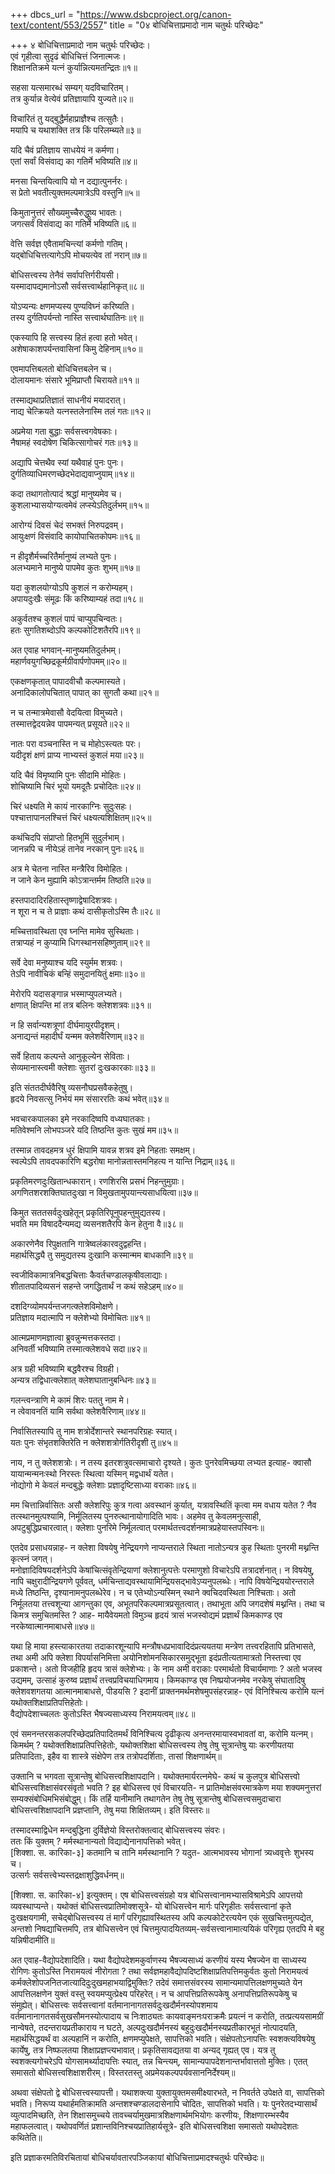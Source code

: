 +++
dbcs_url = "https://www.dsbcproject.org/canon-text/content/553/2557"
title = "0४ बोधिचित्ताप्रमादो नाम चतुर्थः परिच्छेदः"

+++
४ बोधिचित्ताप्रमादो नाम चतुर्थः परिच्छेदः।  
एवं गृहीत्वा सुदृढं बोधिचित्तं जिनात्मजः।  
शिक्षानतिक्रमे यत्नं कुर्यान्नित्यमतन्द्रितः॥१॥

सहसा यत्समारब्धं सम्यग् यदविचारितम्।  
तत्र कुर्यान्न वेत्येवं प्रतिज्ञायापि युज्यते॥२॥

विचारितं तु यद्बुद्धैर्महाप्राज्ञैश्च तत्सुतैः।  
मयापि च यथाशक्ति तत्र किं परिलम्ब्यते॥३॥

यदि चैवं प्रतिज्ञाय साधयेयं न कर्मणा।  
एतां सर्वां विसंवाद्य का गतिर्मे भविष्यति॥४॥

मनसा चिन्तयित्वापि यो न दद्यात्पुनर्नरः।  
स प्रेतो भवतीत्युक्तमल्पमात्रेऽपि वस्तुनि॥५॥

किमुतानुत्तरं सौख्यमुच्चैरुद्धुष्य भावतः।  
जगत्सर्वं विसंवाद्य का गतिर्मे भविष्यति॥६॥

वेत्ति सर्वज्ञ एवैतामचिन्त्यां कर्मणो गतिम्।  
यद्बोधिचित्तत्यागेऽपि मोचयत्येव तां नरान्॥७॥

बोधिसत्त्वस्य तेनैवं सर्वापत्तिर्गरीयसी।  
यस्मादापद्यमानोऽसौ सर्वसत्त्वार्थहानिकृत्॥८॥

योऽप्यन्यः क्षणमप्यस्य पुण्यविघ्नं करिष्यति।  
तस्य दुर्गतिपर्यन्तो नास्ति सत्त्वार्थघातिनः॥९॥

एकस्यापि हि सत्त्वस्य हितं हत्वा हतो भवेत्।  
अशेषाकाशपर्यन्तवासिनां किमु देहिनाम्॥१०॥

एवमापत्तिबलतो बोधिचित्तबलेन च।  
दोलायमानः संसारे भूमिप्राप्तौ चिरायते॥११॥

तस्माद्यथाप्रतिज्ञातं साधनीयं मयादरात्।  
नाद्य चेत्क्रियते यत्नस्तलेनास्मि तलं गतः॥१२॥

अप्रमेया गता बुद्धाः सर्वसत्त्वगवेषकाः।  
नैषामहं स्वदोषेण चिकित्सागोचरं गतः॥१३॥

अद्यापि चेत्तथैव स्यां यथैवाहं पुनः पुनः।  
दुर्गतिव्याधिमरणच्छेदभेदाद्यवाप्नुयाम्॥१४॥

कदा तथागतोत्पादं श्रद्धां मानुष्यमेव च।  
कुशलाभ्यासयोग्यत्वमेवं लप्स्येऽतिदुर्लभम्॥१५॥

आरोग्यं दिवसं चेदं सभक्तं निरुपद्रवम्।  
आयुःक्षणं विसंवादि कायोपाचितकोपमः॥१६॥

न हीदृशैर्मच्चरितैर्मानुष्यं लभ्यते पुनः।  
अलभ्यमाने मानुष्ये पापमेव कुतः शुभम्॥१७॥

यदा कुशलयोग्योऽपि कुशलं न करोम्यहम्।  
अपायदुःखैः संमूढः किं करिष्याम्यहं तदा॥१८॥

अकुर्वतश्च कुशलं पापं चाप्युपचिन्वतः।  
हतः सुगतिशब्दोऽपि कल्पकोटिशतैरपि॥१९॥

अत एवाह भगवान्-मानुष्यमतिदुर्लभम्।  
महार्णवयुगच्छिद्रकूर्मग्रीवार्पणोपमम्॥२०॥

एकक्षणकृतात् पापादवीचौ कल्पमास्यते।  
अनादिकालोपचितात् पापात् का सुगतौ कथा॥२१॥

न च तन्मात्रमेवासौ वेदयित्वा विमुच्यते।  
तस्मात्तद्वेदयन्नेव पापमन्यत् प्रसूयते॥२२॥

नातः परा वञ्चनास्ति न च मोहोऽस्त्यतः परः।  
यदीदृशं क्षणं प्राप्य नाभ्यस्तं कुशलं मया॥२३॥

यदि चैवं विमृष्यामि पुनः सीदामि मोहितः।  
शोचिष्यामि चिरं भूयो यमदूतैः प्रचोदितः॥२४॥

चिरं धक्ष्यति मे कायं नारकाग्निः सुदुःसहः।  
पश्चात्तापानलश्चित्तं चिरं धक्ष्यत्यशिक्षितम्॥२५॥

कथंचिदपि संप्राप्तो हितभूमिं सुदुर्लभाम्।  
जानन्नपि च नीयेऽहं तानेव नरकान् पुनः॥२६॥

अत्र मे चेतना नास्ति मन्त्रैरिव विमोहितः।  
न जाने केन मुह्यामि कोऽत्रान्तर्मम तिष्ठति॥२७॥

हस्तपादादिरहितास्तृष्णाद्वेषादिशत्रवः।  
न शूरा न च ते प्राज्ञाः कथं दासीकृतोऽस्मि तैः॥२८॥

मच्चित्तावस्थिता एव घ्नन्ति मामेव सुस्थिताः।  
तत्राप्यहं न कुप्यामि धिगस्थानसहिष्णुताम्॥२९॥

सर्वे देवा मनुष्याश्च यदि स्युर्मम शत्रवः।  
तेऽपि नावीचिकं बन्हिं समुदानयितुं क्षमाः॥३०॥

मेरोरपि यदासङ्गान्न भस्माप्युपलभ्यते।  
क्षणात् क्षिपन्ति मां तत्र बलिनः क्लेशशत्रवः॥३१॥

न हि सर्वान्यशत्रूणां दीर्घमायुरपीदृशम्।  
अनाद्यन्तं महादीर्घं यन्मम क्लेशवैरिणाम्॥३२॥

सर्वे हिताय कल्पन्ते आनुकूल्येन सेविताः।  
सेव्यमानास्त्वमी क्लेशाः सुतरां दुःखकारकाः॥३३॥

इति संततदीर्घवैरिषु व्यसनौघप्रसवैकहेतुषु।  
हृदये निवसत्सु निर्भयं मम संसाररतिः कथं भवेत्॥३४॥

भवचारकपालका इमे नरकादिष्वपि वध्यघातकाः।  
मतिवेश्मनि लोभपञ्जरे यदि तिष्ठन्ति कुतः सुखं मम॥३५॥

तस्मान्न तावदहमत्र धुरं क्षिपामि 
यावन्न शत्रव इमे निहताः समक्षम्।  
स्वल्पेऽपि तावदपकारिणि बद्धरोषा 
मानोन्नतास्तमनिहत्य न यान्ति निद्राम्॥३६॥

प्रकृतिमरणदुःखितान्धकारान्। रणशिरसि प्रसभं निहन्तुमुग्राः।  
अगणितशरशक्तिघातदुःखा न विमुखतामुपयान्त्यसाधयित्वा॥३७॥

किमुत सततसर्वदुःखहेतून् प्रकृतिरिपूनुपहन्तुमुद्यतस्य।  
भवति मम विषाददैन्यमद्य व्यसनशतैरपि केन हेतुना वै॥३८॥

अकारणेनैव रिपुक्षतानि गात्रेष्वलंकारवदुद्वहन्ति।  
महार्थसिद्ध्यै तु समुद्यतस्य दुःखानि कस्मान्मम बाधकानि॥३९॥

स्वजीविकामात्रनिबद्धचित्ताः कैवर्तचण्डालकृषीवलाद्याः।  
शीतातपादिव्यसनं सहन्ते जगद्धितार्थं न कथं सहेऽहम्॥४०॥

दशदिग्व्योमपर्यन्तजगत्क्लेशविमोक्षणे।  
प्रतिज्ञाय मदात्मापि न क्लेशेभ्यो विमोचितः॥४१॥

आत्मप्रमाणमज्ञात्वा ब्रुवन्नुन्मत्तकस्तदा।  
अनिवर्ती भविष्यामि तस्मात्क्लेशवधे सदा॥४२॥

अत्र ग्रही भविष्यामि बद्धवैरश्च विग्रही।  
अन्यत्र तद्विधात्क्लेशात् क्लेशघातानुबन्धिनः॥४३॥

गलन्त्वन्त्राणि मे कामं शिरः पततु नाम मे।  
न त्वेवावनतिं यामि सर्वथा क्लेशवैरिणाम्॥४४॥

निर्वासितस्यापि तु नाम शत्रोर्देशान्तरे स्थानपरिग्रहः स्यात्।  
यतः पुनः संभृतशक्तिरेति न क्लेशशत्रोर्गतिरीदृशी तु॥४५॥

नाय, न तु क्लेशशत्रोः। न तस्य इतरशत्रुवत्समाचारो दृश्यते। कुतः पुनरेवमिच्छया लभ्यत इत्याह-
क्वासौ यायान्मन्मनःस्थो निरस्तः 
स्थित्वा यस्मिन् मद्वधार्थं यतेत।  
नोद्योगो मे केवलं मन्दबुद्धेः 
क्लेशाः प्रज्ञादृष्टिसाध्या वराकाः॥४६॥

मम चित्तान्निर्वासितः असौ क्लेशरिपुः कुत्र गत्वा अवस्थानं कुर्यात्, यत्रावस्थितिं कृत्वा मम वधाय यतेत ? नैव तत्स्थानमुत्पश्यामि, निर्मूलितस्य पुनरुत्थानायोगादिति भावः। अहमेव तु केवलमनुत्साही, अपटुबुद्धिप्रचारत्वात्। क्लेशाः पुनरिमे निर्मूलत्वात् परमार्थतत्त्वदर्शनमात्रप्रहेयास्तपस्विनः॥

एतदेव प्रसाधयन्नाह-
न क्लेशा विषयेषु नेन्द्रियगणे नाप्यन्तराले स्थिता 
नातोऽन्यत्र कुह स्थिताः पुनरमी मथ्नन्ति कृत्स्नं जगत्।  
मनोज्ञादिविषयदर्शनेऽपि केषांचित्संवृतेन्द्रियाणां क्लेशानुत्पत्तेः परमाणुशो विचारेऽपि तत्रादर्शनात्। न विषयेषु, नापि चक्षुरादीन्द्रियगणे पूर्ववत्, धर्मचिन्ताद्यवस्थायामिन्द्रियसद्भावेऽप्यनुपलब्धेः। नापि विषयेन्द्रिययोरन्तराले मध्ये तिष्ठन्ति, दृश्यानामनुपलब्धेरेव। न च एतेभ्योऽन्यस्मिन् स्थाने क्वचिदवस्थिता निश्चिताः। अतो निर्मूलतया तत्त्वशून्या आगन्तुका एव, अभूतपरिकल्पमात्रप्रसूतत्वात्। तथाभूता अपि जगदशेषं मथ्नन्ति। तथा च किमत्र समुचितमस्ति ? आह-
मायैवेयमतो विमुञ्च हृदयं त्रासं भजस्वोद्यमं 
प्रज्ञार्थं किमकाण्ड एव नरकेष्वात्मानमाबाधसे॥४७॥

यथा हि माया हस्त्याकारतया तदाकारशून्यापि मन्त्रौषधप्रभावादिदंप्रत्ययतया मन्त्रेण तत्त्वरहितापि प्रतिभासते, तथा अमी अपि क्लेशा विपर्यासनिमित्ता अयोनिशोमनसिकारसमुद्भूता इदंप्रतीत्यतामात्रतो निस्तत्त्वा एव प्रकाशन्ते। अतो विजहीहि हृदय त्रासं क्लेशेभ्यः। के नाम अमी वराकाः परमार्थतो विचार्यमाणाः ? अतो भजस्व उद्यमम्, उत्साहं कुरुष्व प्रज्ञार्थं तत्त्वप्रविचयाधिगमाय। किमकाण्ड एव निष्प्रयोजनमेव नरकेषु संघातादिषु क्लेशवशगतया आत्मानमाबाधसे, पीडयसि ?
इदानीं प्राक्तनमर्थमशेषमुपसंहरन्नाह-
एवं विनिश्चित्य करोमि यत्नं 
यथोक्तशिक्षाप्रतिपत्तिहेतोः।  
वैद्योपदेशाच्चलतः कुतोऽस्ति 
भैषज्यसाध्यस्य निरामयत्वम्॥४८॥

एवं समनन्तरसकलपरिच्छेदप्रतिपादितमर्थं विनिश्चित्य दृढीकृत्य अनन्तरमायास्वभावतां वा, करोमि यत्नम्। किमर्थम् ? यथोक्तशिक्षाप्रतिपत्तिहेतोः, यथोक्तशिक्षा बोधिसत्त्वस्य तेषु तेषु सूत्रान्तेषु याः करणीयतया प्रतिपादिताः, इहैव वा शास्त्रे संक्षेपेण तत्र तत्रोपदर्शिताः, तासां शिक्षणार्थम्॥

उक्तानि च भगवता सूत्रान्तेषु बोधिसत्त्वशिक्षापदानि। यथोक्तमार्यरत्नमेघे-
कथं च कुलपुत्र बोधिसत्त्वो बोधिसत्त्वशिक्षासंवरसंवृतो भवति ? इह बोधिसत्त्व एवं विचारयति- न प्रातिमोक्षसंवरमात्रकेण मया शक्यमनुत्तरां सम्यक्संबोधिमभिसंबोद्धुम्। किं तर्हि यानीमानि तथागतेन तेषु तेषु सूत्रान्तेषु बोधिसत्त्वसमुदाचारा बोधिसत्त्वशिक्षापदानि प्रज्ञप्तानि, तेषु मया शिक्षितव्यम्। इति विस्तरः॥

तस्मादस्माद्विधेन मन्दबुद्धिना 
दुर्विज्ञेयो विस्तरोक्तत्वाद् बोधिसत्त्वस्य संवरः।  
ततः किं युक्तम् ?
मर्मस्थानान्यतो विद्याद्येनानापत्तिको भवेत्।  
[शिक्शा. स. कारिका-३]
कतमानि च तानि मर्मस्थानानि ? यदुत-
आत्मभावस्य भोगानां त्र्यध्ववृत्तेः शुभस्य च।  
उत्सर्गः सर्वसत्त्वेभ्यस्तद्रक्षाशुद्धिवर्धनम्॥

[शिक्शा. स. कारिका-४]
इत्युक्तम्। एष बोधिसत्त्वसंग्रहो यत्र बोधिसत्त्वानामभ्यासविश्रामेऽपि आपत्तयो व्यवस्थाप्यन्ते। यथोक्तं बोधिसत्त्वप्रातिमोक्शसूत्रे-
यो बोधिसत्त्वेन मार्गः परिगृहीतः सर्वसत्त्वानां कृते दुःखक्षयगामी, सचेद्बोधिसत्त्वस्य तं मार्गं परिगृह्यावस्थितस्य अपि कल्पकोटेरत्ययेन एकं सुखचित्तमुत्पद्येत, अन्तशो निषद्याचित्तमपि, तत्र बोधिसत्त्वेन एवं चित्तमुत्पादयितव्यम्-सर्वसत्त्वानामात्ययिकं परिगृह्य एतदपि मे बहु यन्निषीदामीति॥

अत एवाह-वैद्योपदेशादिति। यथा वैद्योपदेशमकुर्वाणस्य भैषज्यसाध्यं करणीयं यस्य भैषज्येन वा साध्यस्य रोगिणः कुतोऽस्ति निरामयत्वं नीरोगता ? तथा सर्वज्ञमहावैद्योपदिष्टशिक्षाप्रतिपत्तिमकुर्वतः कुतो निरामयत्वं कर्मक्लेशोपजनितजात्यादिदुःदुखमहाभयाद्विमुक्तिः?
तदेवं समात्तसंवरस्य सामान्यमापत्तिलक्षणमुच्यते येन आपत्तिलक्षणेन युक्तं वस्तु स्वयमप्युत्प्रेक्ष्य परिहरेत्। न च आपत्तिप्रतिरूपकेषु अनापत्तिप्रतिरूपकेषु च संमुह्येत्। बोधिसत्त्वः सर्वसत्त्वानां वर्तमानानागतसर्वदुःखदौर्मनस्योपशमाय वर्तमानानागतसर्वसुखसौमनस्योत्पादाय च निःशाठ्यतः कायवाङ्मनःपराक्रमैः प्रयत्नं न करोति, तत्प्रत्ययसामग्रीं नान्वेषते, तदन्तरायप्रतीकाराय न घटते, अल्पदुःखदौर्मनस्यं बहुदुःखदौर्मनस्यप्रतीकारभूतं नोत्पादयति, महार्थसिद्धयर्थं वा अल्पहानिं न करोति, क्षणमप्युपेक्षते, सापत्तिको भवति। संक्षेपतोऽनापत्तिः स्वशक्त्यविषयेषु कार्येषु, तत्र निष्फलतया शिक्षाप्रज्ञप्त्यभावात्। प्रकृतिसावद्यतया वा अन्यद् गृह्यत् एव। यत्र तु स्वशक्त्यगोचरेऽपि योगसामर्थ्यादापत्तिः स्यात्, तन्न चिन्त्यम्, सामान्यपापदेशनान्तर्भावात्ततो मुक्तिः। एतत् समासतो बोधिसत्त्वशिक्षाशरीरम्। विस्तरतस्तु अप्रमेयकल्पपर्यवसाननिर्देश्यम्॥

अथवा संक्षेपतो द्वे बोधिसत्त्वस्यापत्ती। यथाशक्त्या युक्तायुक्तमसमीक्ष्यारभते, न निवर्तते उपेक्षते वा, सापत्तिको भवति। निरूप्य यथार्हमतिक्रामति अन्तशश्चण्डालदासेनापि चोदितः, सापत्तिको भवति। यः पुनरेतदभ्यासार्थं व्युत्पादमिच्छति, तेन शिक्षासमुच्चये तावच्चर्यामुखमात्रशिक्षणार्थमभियोगः करणीयः, शिक्षणारम्भस्यैव महाफलत्वात्। यथोपवर्णितं प्रशान्तविनिश्चयप्रातिहार्यसूत्रे-
इति बोधिसत्त्वशिक्षा समासतो यथोपदेशतः कथितेति॥

इति प्रज्ञाकरमतिविरचितायां बोधिचर्यावतारपञ्जिकायां
बोधिचित्ताप्रमादश्चतुर्थः परिच्छेदः॥

